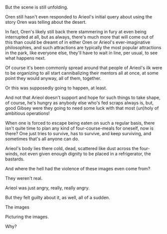 But the scene is still unfolding.

Oren still hasn't even responded to Arieol's initial query about using the story Oren was telling about the desert.

In fact, Oren's likely still back there stammering in fury at even being interrupted at all, but as always, there's much more that will come out of this than could be dreamt of in either Oren or Arieol's ever-imaginative philosophies, and such attractions are typically the most popular attractions in the park, like everyone else, they'll have to wait in line, per usual, to see what happens next.

Of course it's been commonly spread around that people of Arieol's ilk were to be organizing to all start cannibalizing their mentors all at once, at some point they would anyway, all of them, together.

Or this was supposedly going to happen, at least.

And not that Arieol doesn't support and hope for such things to take shape, of course, he's hungry as anybody else who's fed scraps always is, but, good Gibsey were they going to need some luck with that most (un)holy of ambitious operations!

When one is forced to escape being eaten on such a regular basis, there isn't quite time to plan any kind of four-course-meals for oneself, now is there? One just tries to survive, has to survive, and keep surviving, and sometimes that's all anyone can do.

Arieol's body lies there cold, dead, scattered like dust across the four-winds, not even given enough dignity to be placed in a refrigerator, the bastards.

And where the hell had the violence of these images even come from?

They weren't real.

Arieol was just angry, really, really angry.

But they felt guilty about it, as well, all of a sudden.

The images

Picturing the images.

Why?